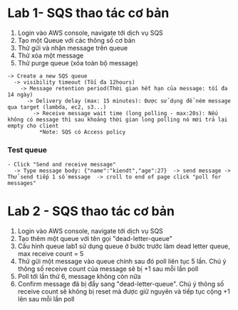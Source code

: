 # Lab 1- SQS thao tác cơ bản
1. Login vào AWS console, navigate tới dịch vụ SQS
2. Tạo một Queue với các thông số cơ bản
3. Thử gửi và nhận message trên queue
4. Thử xóa một message
5. Thử purge queue (xóa toàn bộ message)
```
-> Create a new SQS queue
  -> visibility timeout (Tối đa 12hours)
    -> Message retention period(Thời gian hết hạn của message: tối đa 14 ngày)
      -> Delivery delay (max: 15 minutes): Được sử dụng để ném message qua target (lambda, ec2, s3...)
        -> Receive message wait time (long polling - max:20s): Nếu không có message thì sau khoảng thời gian long polling nó mới trả lại empty cho client
          *Note: SQS có Access policy
```

### Test queue
```
- Click "Send and receive message"
  -> Type message body: {"name":"kiendt","age":27}  -> send message -> Thử send tiếp 1 số message  -> croll to end of page click "poll for messages"
```

# Lab 2 - SQS thao tác cơ bản
1. Login vào AWS console, navigate tới dịch vụ SQS
2. Tạo thêm một queue với tên gọi "dead-letter-queue"
3. Cấu hình queue lab1 sử dụng queue ở bước trước làm dead letter queue, max receive count = 5
4. Thử gửi một message vào queue chính sau đó poll liên tục 5 lần. Chú ý thông số receive count của message sẽ bị +1 sau mỗi lần poll
5. Poll tới lần thứ 6, message không còn nữa
6. Confirm message đã bị đẩy sang "dead-letter-queue". Chú ý thông số receive count sẽ không bị reset mà được giữ nguyên và tiếp tục cộng +1 lên sau mỗi lần poll
